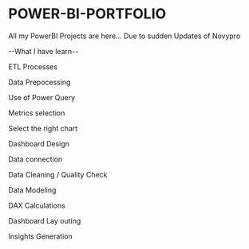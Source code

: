 # POWER-BI-PORTFOLIO

All my PowerBI Projects are here...   Due to sudden Updates of Novypro 

--What I have learn--

ETL Processes

Data Prepocessing

Use of Power Query

Metrics selection

Select the right chart

Dashboard Design


 Data connection 
 
 Data Cleaning / Quality Check
 
 Data Modeling
 
 DAX Calculations 
 
 Dashboard Lay outing

 Insights Generation



